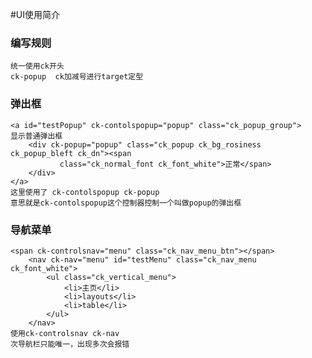 #UI使用简介
### 编写规则
    统一使用ck开头
    ck-popup  ck加减号进行target定型
### 弹出框
    <a id="testPopup" ck-contolspopup="popup" class="ck_popup_group">
    显示普通弹出框
        <div ck-popup="popup" class="ck_popup ck_bg_rosiness ck_popup_bleft ck_dn"><span
               class="ck_normal_font ck_font_white">正常</span>
        </div>
    </a>
    这里使用了 ck-contolspopup ck-popup 
    意思就是ck-contolspopup这个控制器控制一个叫做popup的弹出框
    
### 导航菜单
    <span ck-controlsnav="menu" class="ck_nav_menu_btn"></span>
        <nav ck-nav="menu" id="testMenu" class="ck_nav_menu ck_font_white">
            <ul class="ck_vertical_menu">
                <li>主页</li>
                <li>layouts</li>
                <li>table</li>
            </ul>
        </nav>
    使用ck-controlsnav ck-nav
    次导航栏只能唯一，出现多次会报错